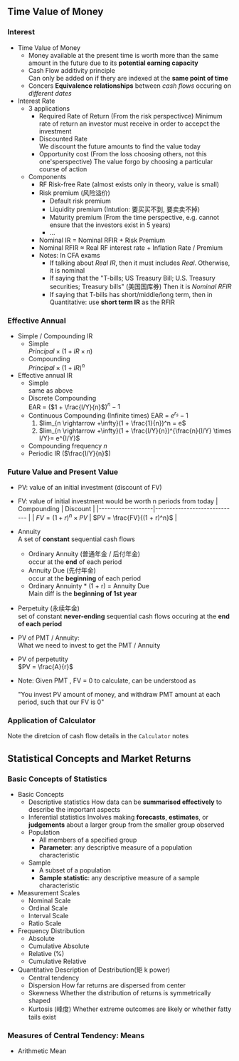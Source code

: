 ## Time Value of Money
### Interest 
* Time Value of Money
   * Money available at the present time is worth more than the same amount in the future due to its **potential earning capacity**
   * Cash Flow additivity principle  
        Can only be added on if thery are indexed at the **same point of time**
   * Concers **Equivalence relationships** between *cash flows* occuring on *different dates*
* Interest Rate
  * 3 applications
    * Required Rate of Return  (From the risk perspectivce)
        Minimum rate of return an investor must receive in order to accepct the investment
    * Discounted Rate  
        We discount the future amounts to find the value today
    * Opportunity cost  (From the loss choosing others, not this one'sperspective)
        The value forgo by choosing a particular course of action
  * Components
    * RF Risk-free Rate (almost exists only in theory, value is small)
    * Risk premium (风险溢价)
      * Default risk premium
      * Liquidity premium (Intution: 要买买不到, 要卖卖不掉)
      * Maturity premium (From the time perspective, e.g. cannot ensure that the investors exist in 5 years)
      * ... 
    * Nominal IR = Nominal RFIR + Risk Premium
    * Nominal RFIR $\approx$ Real RF interest rate + Inflation Rate / Premium
    * Notes: In CFA exams
      * If talking about *Real IR*, then it must includes *Real*. Otherwise, it is nominal
      * If saying that the "T-bills; US Treasury Bill; U.S. Treasury securities; Treasury bills" (美国国库券)
        Then it is *Nominal RFIR*  
      * If saying that T-bills has short/middle/long term, then in Quantitative: use **short term IR** as the RFIR 
### Effective Annual 
* Simple / Compounding IR
  * Simple  
    $Principal \times (1 + IR \times n)$
  * Compounding  
    $Principal \times (1 + IR)^n$
* Effective annual IR  
  * Simple  
    same as above
  * Discrete Compounding  
    EAR = ($1 + \frac{I/Y}{n}$)$^n - 1$
  * Continuous Compounding  (Infinite times)
    EAR = $e^{r_s} - 1$  
    1. $lim_{n \rightarrow +\infty}(1 + \frac{1}{n})^n = e$
    2. $lim_{n \rightarrow +\infty}(1 + \frac{I/Y}{n})^{\frac{n}{I/Y} \times I/Y}= e^{I/Y}$
  * Compounding frequency $n$ 
  * Periodic IR ($\frac{I/Y}{n}$)

### Future Value and Present Value
* PV: value of an initial investment (discount of FV)
* FV: value of initial investment would be worth n periods from today
  |    Compounding    |           Discount           |
  |-------------------|----------------------------- |
  | $FV = (1 + r)^n \times PV$  |  $PV = \frac{FV}{(1 + r)^n}$ |
* Annuity  
  A set of **constant** sequential cash flows
  * Ordinary Annuity (普通年金 / 后付年金)   
    occur at the **end** of each period
  * Annuity Due (先付年金)  
    occur at the **beginning** of each period
  * Ordinary Annuinty * (1 + r) = Annuity Due  
    Main diff is the **beginning of 1st year**
* Perpetuity (永续年金)  
  set of constant **never-ending** sequential cash flows occuring at the **end of each period**
* PV of PMT / Annuity:  
  What we need to invest to get the PMT / Annuity
* PV of perpetutity  
  $PV = \frac{A}{r}$
* Note: Given PMT , FV = 0 to calculate, can be understood as 
  
  "You invest PV amount of money, and withdraw PMT amount at each period, such that our FV is 0"

### Application of Calculator
Note the diretcion of cash flow
details in the `Calculator` notes

## Statistical Concepts and Market Returns
### Basic Concepts of Statistics
* Basic Concepts
  * Descriptive statistics
    How data can be **summarised effectively** to describe the important aspects
  * Inferential statistics
    Involves making **forecasts**, **estimates**, or **judgements** about a larger group from the smaller group observed
  * Population
    * All members of a specified group
    * **Parameter**: any descriptive measure of a population characteristic
  * Sample
    * A subset of a population
    * **Sample statistic**: any descriptive measure of a sample characteristic
* Measurement Scales
  * Nominal Scale
  * Ordinal Scale
  * Interval Scale
  * Ratio Scale
* Frequency Distribution
  * Absolute 
  * Cumulative Absolute
  * Relative (%)
  * Cumulative Relative
* Quantitative Description of Destribution(矩 k power)
  * Central tendency
  * Dispersion 
    How far returns are dispersed from center
  * Skewness
    Whether the distribution of returns is symmetrically shaped
  * Kurtosis (峰度)
    Whether extreme outcomes are likely or whether fatty tails exist
### Measures of Central Tendency: Means
* Arithmetic Mean